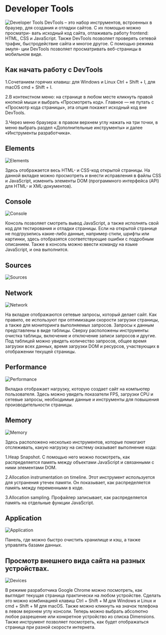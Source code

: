 # Developer Tools
![Developer Tools](https://github.com/Vladimir64-prog/Qa_Course/blob/main/ChromeDevtoolsArtboard-1-8.webp)
DevTools – это набор инструментов, встроенных в браузер, для создания и отладки сайтов. С их помощью можно просматри- вать исходный код сайта, отлаживать работу frontend: HTML, CSS и JavaScript. Также DevTools позволяет проверять сетевой трафик, быстродействие сайта и многое другое. С помощью режима эмуля- ции DevTools позволяет просматривать веб-страницы в мобильном виде.

## Как начать работу с DevTools

1.Сочетанием горячих клавиш: для Windows и Linux Ctrl + Shift + I, для macOS cmd + Shift + I.

2.В контекстном меню: на странице в любом месте кликнуть правой кнопкой мыши и выбрать «Просмотреть код». Главное — не путать с «Просмотр кода страницы», эта опция покажет исходный код вне DevTools.

3.Через меню браузера: в правом верхнем углу нажать на три точки, в меню выбрать раздел «Дополнительные инструменты» и далее «Инструменты разработчика».

## Elements

![Elements](https://github.com/Vladimir64-prog/Qa_Course/blob/main/Screenshot_1.png)

Здесь отображается весь HTML- и CSS-код открытой страницы. На данной вкладке можно просмотреть и внести исправления в файлы CSS и JavaScript, изменить элементы DOM (программного интерфейса (API) для HTML- и XML-документов).

## Console

![Console](https://github.com/Vladimir64-prog/Qa_Course/blob/main/Screenshot_2.png)

Консоль позволяет смотреть вывод JavaScript, а также исполнять свой код для тестирования и отладки страницы. Если на открытой странице не подгрузились какие-либо данные, например стили, шрифты или картинки, здесь отобразятся соответствующие ошибки с подробным описанием. Также в консоль можно ввести команду на языке JavaScript, и она выполнится.

## Sources

![Sources](https://github.com/Vladimir64-prog/Qa_Course/blob/main/Screenshot_3.png)

## Network

![Network](https://github.com/Vladimir64-prog/Qa_Course/blob/main/Screenshot_4.png)

На вкладке отображаются сетевые запросы, который делает сайт. Как правило, ее используют при оптимизации скорости загрузки страницы, а также для мониторинга выполняемых запросов. Запросы к данным представлены в виде таблицы. Сверху расположены инструменты: очистка таблицы, включение и отключение записи запросов и другие. Под таблицей можно увидеть количество запросов, общее время загрузки всех данных, время загрузки DOM и ресурсов, участвующих в отображении текущей страницы.

## Performance

![Performance](https://github.com/Vladimir64-prog/Qa_Course/blob/main/Screenshot_5.png)

Вкладка отображает нагрузку, которую создает сайт на компьютер пользователя. Здесь можно увидеть показатели FPS, загрузки CPU и сетевые запросы, необходимые данные и инструменты для повышения производительности страницы.

## Memory

![Memory](https://github.com/Vladimir64-prog/Qa_Course/blob/main/Screenshot_6.png)

Здесь расположено несколько инструментов, которые помогают отслеживать, какую нагрузку на систему оказывает выполнение кода:

1.Heap Snapshot. С помощью него можно посмотреть, как распределяется память между объектами JavaScript и связанными с ними элементами DOM.

2.Allocation instrumentation on timeline. Этот инструмент используется для устранения утечек памяти. Он показывает, как распределяется память между переменными в коде.

3.Allocation sampling. Профайлер записывает, как распределяется память на отдельные функции JavaScript.

## Application

![Application](https://github.com/Vladimir64-prog/Qa_Course/blob/main/Screenshot_7.png)

Панель, где можно быстро очистить хранилище и кэш, а также управлять базами данных.

## Просмотр внешнего вида сайта на разных устройствах.

![Devices](https://github.com/Vladimir64-prog/Qa_Course/blob/main/Screenshot_8.png)

В режиме разработчика Google Chrome можно посмотреть, как выглядит текущая страница практически на любом устройстве. Сделать это можно комбинацией клавиш Ctrl + Shift + M для Windows и Linux и cmd + Shift + M для macOS. Также можно кликнуть на значок телефона в левом верхнем углу консоли. Теперь можно выбрать абсолютно любое разрешение или конкретное устройство из списка Dimensions. Также инструмент позволяет посмотреть, как будет отображаться страница при разной скорости интернета.
